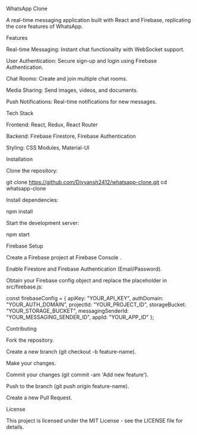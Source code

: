 WhatsApp Clone

A real-time messaging application built with React and Firebase, replicating the core features of WhatsApp.

Features

Real-time Messaging: Instant chat functionality with WebSocket support.

User Authentication: Secure sign-up and login using Firebase Authentication.

Chat Rooms: Create and join multiple chat rooms.

Media Sharing: Send images, videos, and documents.

Push Notifications: Real-time notifications for new messages.

Tech Stack

Frontend: React, Redux, React Router

Backend: Firebase Firestore, Firebase Authentication

Styling: CSS Modules, Material-UI

Installation

Clone the repository:

git clone https://github.com/Divyansh2412/whatsapp-clone.git
cd whatsapp-clone


Install dependencies:

npm install


Start the development server:

npm start

Firebase Setup

Create a Firebase project at Firebase Console
.

Enable Firestore and Firebase Authentication (Email/Password).

Obtain your Firebase config object and replace the placeholder in src/firebase.js:

const firebaseConfig = {
  apiKey: "YOUR_API_KEY",
  authDomain: "YOUR_AUTH_DOMAIN",
  projectId: "YOUR_PROJECT_ID",
  storageBucket: "YOUR_STORAGE_BUCKET",
  messagingSenderId: "YOUR_MESSAGING_SENDER_ID",
  appId: "YOUR_APP_ID"
};

Contributing

Fork the repository.

Create a new branch (git checkout -b feature-name).

Make your changes.

Commit your changes (git commit -am 'Add new feature').

Push to the branch (git push origin feature-name).

Create a new Pull Request.

License

This project is licensed under the MIT License - see the LICENSE
 file for details.
